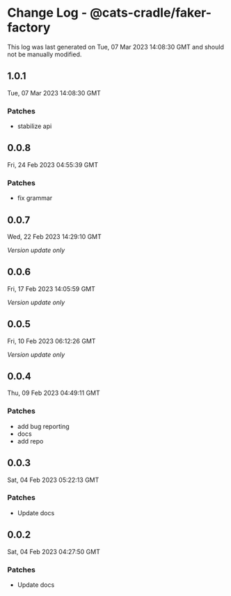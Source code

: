 # Change Log - @cats-cradle/faker-factory

This log was last generated on Tue, 07 Mar 2023 14:08:30 GMT and should not be manually modified.

## 1.0.1
Tue, 07 Mar 2023 14:08:30 GMT

### Patches

- stabilize api

## 0.0.8
Fri, 24 Feb 2023 04:55:39 GMT

### Patches

- fix grammar

## 0.0.7
Wed, 22 Feb 2023 14:29:10 GMT

_Version update only_

## 0.0.6
Fri, 17 Feb 2023 14:05:59 GMT

_Version update only_

## 0.0.5
Fri, 10 Feb 2023 06:12:26 GMT

_Version update only_

## 0.0.4
Thu, 09 Feb 2023 04:49:11 GMT

### Patches

- add bug reporting
- docs
- add repo

## 0.0.3
Sat, 04 Feb 2023 05:22:13 GMT

### Patches

- Update docs

## 0.0.2
Sat, 04 Feb 2023 04:27:50 GMT

### Patches

- Update docs

